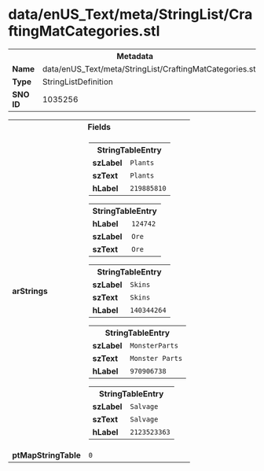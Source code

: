 <h1>data/enUS_Text/meta/StringList/CraftingMatCategories.stl</h1><table><tr><th colspan="100%">Metadata</th></tr><tr><td><b>Name</b></td><td>data/enUS_Text/meta/StringList/CraftingMatCategories.stl</td></tr><tr><td><b>Type</b></td><td>StringListDefinition</td></tr><tr><td><b>SNO ID</b></td><td>1035256</td></tr></table>

<table><tr><th colspan="100%">Fields</th></tr><tr><td><b>arStrings</b></td><td><table><tr><th colspan="100%">StringTableEntry</th></tr><tr><td><b>szLabel</b></td><td><code>Plants</code></td></tr><tr><td><b>szText</b></td><td><code>Plants</code></td></tr><tr><td><b>hLabel</b></td><td><code>219885810</code></td></tr></table>


<table><tr><th colspan="100%">StringTableEntry</th></tr><tr><td><b>hLabel</b></td><td><code>124742</code></td></tr><tr><td><b>szLabel</b></td><td><code>Ore</code></td></tr><tr><td><b>szText</b></td><td><code>Ore</code></td></tr></table>


<table><tr><th colspan="100%">StringTableEntry</th></tr><tr><td><b>szLabel</b></td><td><code>Skins</code></td></tr><tr><td><b>szText</b></td><td><code>Skins</code></td></tr><tr><td><b>hLabel</b></td><td><code>140344264</code></td></tr></table>


<table><tr><th colspan="100%">StringTableEntry</th></tr><tr><td><b>szLabel</b></td><td><code>MonsterParts</code></td></tr><tr><td><b>szText</b></td><td><code>Monster Parts</code></td></tr><tr><td><b>hLabel</b></td><td><code>970906738</code></td></tr></table>


<table><tr><th colspan="100%">StringTableEntry</th></tr><tr><td><b>szLabel</b></td><td><code>Salvage</code></td></tr><tr><td><b>szText</b></td><td><code>Salvage</code></td></tr><tr><td><b>hLabel</b></td><td><code>2123523363</code></td></tr></table>


</td></tr><tr><td><b>ptMapStringTable</b></td><td><code>0</code></td></tr></table>

